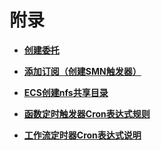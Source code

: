 # 附录<a name="ZH-CN_TOPIC_0149027278"></a>

-   **[创建委托](创建委托.md)**  

-   **[添加订阅（创建SMN触发器）](添加订阅（创建SMN触发器）.md)**  

-   **[ECS创建nfs共享目录](ECS创建nfs共享目录.md)**  

-   **[函数定时触发器Cron表达式规则](函数定时触发器Cron表达式规则.md)**  

-   **[工作流定时器Cron表达式说明](工作流定时器Cron表达式说明.md)**  


